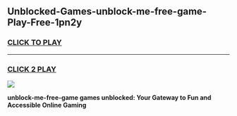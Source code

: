 
## Unblocked-Games-unblock-me-free-game-Play-Free-1pn2y
<h3>
<a href="https://premium76.site?title=unblock-me-free-game&ref=15A">CLICK TO PLAY</a></h3>
<hr>

<h3>
<a href="https://premium76.site?title=unblock-me-free-game&ref=15A">CLICK 2 PLAY</a>
  
</h3>

<a href="https://premium76.site?title=unblock-me-free-game&ref=15A"><img src="https://clearcache.store/games.png"></a>


**unblock-me-free-game games unblocked: Your Gateway to Fun and Accessible Online Gaming**
